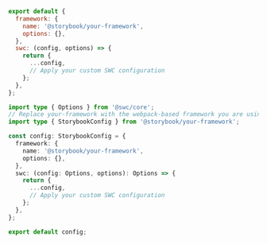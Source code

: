 ```js filename=".storybook/main.js" renderer="common" language="js"
export default {
  framework: {
    name: '@storybook/your-framework',
    options: {},
  },
  swc: (config, options) => {
    return {
      ...config,
      // Apply your custom SWC configuration
    };
  },
};
```

```ts filename=".storybook/main.ts" renderer="common" language="ts"
import type { Options } from '@swc/core';
// Replace your-framework with the webpack-based framework you are using (e.g., react-webpack5)
import type { StorybookConfig } from '@storybook/your-framework';

const config: StorybookConfig = {
  framework: {
    name: '@storybook/your-framework',
    options: {},
  },
  swc: (config: Options, options): Options => {
    return {
      ...config,
      // Apply your custom SWC configuration
    };
  },
};

export default config;
```
